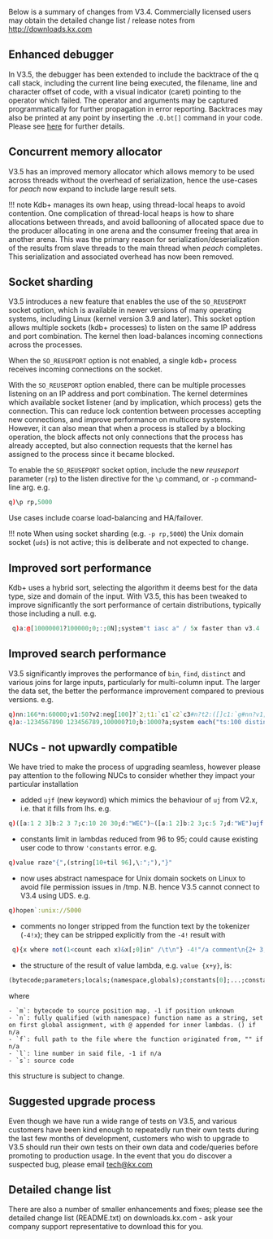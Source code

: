Below is a summary of changes from V3.4. Commercially licensed users may obtain the detailed change list / release notes from <http://downloads.kx.com>

## Enhanced debugger
In V3.5, the debugger has been extended to include the backtrace of the q call stack, including the current line being executed, the filename, line and character offset of code, with a visual indicator (caret) pointing to the operator which failed. The operator and arguments may be captured programmatically for further propagation in error reporting. Backtraces may also be printed at any point by inserting the `.Q.bt[]` command in your code. Please see [here](/reference/debug) for further details.

## Concurrent memory allocator
V3.5 has an improved memory allocator which allows memory to be used across threads without the overhead of serialization, hence the use-cases for _peach_ now expand to include large result sets. 

!!! note 
    Kdb+ manages its own heap, using thread-local heaps to avoid contention. One complication of thread-local heaps is how to share allocations between threads, and avoid ballooning of allocated space due to the producer allocating in one arena and the consumer freeing that area in another arena. This was the primary reason for serialization/deserialization of the results from slave threads to the main thread when _peach_ completes. This serialization and associated overhead has now been removed.


## Socket sharding

V3.5 introduces a new feature that enables the use of the `SO_REUSEPORT` socket option, which is available in newer versions of many operating systems, including Linux (kernel version 3.9 and later). This socket option allows multiple sockets (kdb+ processes) to listen on the same IP address and port combination. The kernel then load-balances incoming connections across the processes.

When the `SO_REUSEPORT` option is not enabled, a single kdb+ process receives incoming connections on the socket.

With the `SO_REUSEPORT` option enabled, there can be multiple processes listening on an IP address and port combination. The kernel determines which available socket listener (and by implication, which process) gets the connection. This can reduce lock contention between processes accepting new connections, and improve performance on multicore systems. However, it can also mean that when a process is stalled by a blocking operation, the block affects not only connections that the process has already accepted, but also connection requests that the kernel has assigned to the process since it became blocked.

To enable the `SO_REUSEPORT` socket option, include the new _reuseport_ parameter (`rp`) to the listen directive for the `\p` command, or `-p` command-line arg. e.g.
```q
q)\p rp,5000
```
Use cases include coarse load-balancing and HA/failover.

!!! note
    When using socket sharding (e.g. `-p rp,5000`) the Unix domain socket (`uds`) is not active; this is deliberate and not expected to change.


## Improved sort performance

Kdb+ uses a hybrid sort, selecting the algorithm it deems best for the data type, size and domain of the input. With V3.5, this has been tweaked to improve significantly the sort performance of certain distributions, typically those including a null. e.g.
```q
 q)a:@[10000001?100000;0;:;0N];system"t iasc a" / 5x faster than v3.4
```


## Improved search performance

V3.5 significantly improves the performance of `bin`, `find`, `distinct` and various joins for large inputs, particularly for multi-column input. The larger the data set, the better the performance improvement compared to previous versions. e.g.
```q
q)nn:166*n:60000;v1:50?v2:neg[100]?`2;t1:`c1`c2`c3#n?t2:([]c1:`g#nn?v1;c2:nn?v1;c3:nn?v2;val:nn?100);system"ts t1 lj 3!t2" / 100x faster than v3.4
q)a:-1234567890 123456789,100000?10;b:1000?a;system each("ts:100 distinct a";"ts:1000 a?b") / 30% faster than v3.4
```


## NUCs - not upwardly compatible

We have tried to make the process of upgrading seamless, however please pay attention to the following NUCs to consider whether they impact your particular installation

- added `ujf` (new keyword) which mimics the behaviour of `uj` from V2.x, i.e. that it fills from lhs. e.g.
```q
q)([a:1 2 3]b:2 3 7;c:10 20 30;d:"WEC")~([a:1 2]b:2 3;c:5 7;d:"WE")ujf([a:1 2 3]b:2 3 7;c:10 20 30;d:"  C")
```

- constants limit in lambdas reduced from 96 to 95; could cause existing user code to throw `'constants` error. e.g.
```q
q)value raze"{",(string[10+til 96],\:";"),"}"
```

- now uses abstract namespace for Unix domain sockets on Linux to avoid file permission issues in /tmp.
N.B. hence V3.5 cannot connect to V3.4 using UDS. e.g.
```q
q)hopen`:unix://5000
```

- comments no longer stripped from the function text by the tokenizer (`-4!x`); they can be stripped explicitly from the `-4!` result with
```q
 q){x where not(1<count each x)&x[;0]in" /\t\n"} -4!"/a comment\n{2+ 3; /another comment\n3\n\t/yet another\n \n} /and one more"
```

- the structure of the result of value lambda, e.g. `value {x+y}`, is:
```q
(bytecode;parameters;locals;(namespace,globals);constants[0];...;constants[n];m;n;f;l;s)
```
where

    - `m`: bytecode to source position map, -1 if position unknown
    - `n`: fully qualified (with namespace) function name as a string, set on first global assignment, with @ appended for inner lambdas. () if n/a
    - `f`: full path to the file where the function originated from, "" if n/a
    - `l`: line number in said file, -1 if n/a
    - `s`: source code

this structure is subject to change.


## Suggested upgrade process

Even though we have run a wide range of tests on V3.5, and various customers have been kind enough to repeatedly run their own tests during the last few months of development, customers who wish to upgrade to V3.5 should run their own tests on their own data and code/queries before promoting to production usage. In the event that you do discover a suspected bug, please email tech@kx.com


## Detailed change list

There are also a number of smaller enhancements and fixes; please see the detailed change list (README.txt) on downloads.kx.com - ask your company support representative to download this for you.